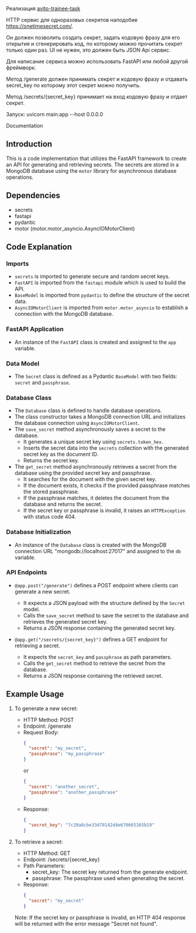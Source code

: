 Реализация
 [avito-trainee-task](https://github.com/avito-tech/mi-trainee-task?tab=readme-ov-file)
 
 
HTTP сервис для одноразовых секретов наподобие https://onetimesecret.com/.

Он должен позволить создать секрет, задать кодовую фразу для его открытия и cгенерировать код, по которому можно прочитать секрет только один раз. UI не нужен, это должен быть JSON Api сервис.

Для написание сервиса можно использовать FastAPI или любой другой фреймворк.

Метод /generate должен принимать секрет и кодовую фразу и отдавать secret_key по которому этот секрет можно получить.

Метод /secrets/{secret_key} принимает на вход кодовую фразу и отдает секрет.

Запуск:
uvicorn main:app --host 0.0.0.0



Documentation

## Introduction
This is a code implementation that utilizes the FastAPI framework to create an API for generating and retrieving secrets. The secrets are stored in a MongoDB database using the `motor` library for asynchronous database operations.

## Dependencies
- secrets
- fastapi
- pydantic
- motor (motor.motor_asyncio.AsyncIOMotorClient)

## Code Explanation

### Imports
- `secrets` is imported to generate secure and random secret keys.
- `FastAPI` is imported from the `fastapi` module which is used to build the API.
- `BaseModel` is imported from `pydantic` to define the structure of the secret data.
- `AsyncIOMotorClient` is imported from `motor.motor_asyncio` to establish a connection with the MongoDB database.

### FastAPI Application
- An instance of the `FastAPI` class is created and assigned to the `app` variable.

### Data Model
- The `Secret` class is defined as a Pydantic `BaseModel` with two fields: `secret` and `passphrase`.

### Database Class
- The `Database` class is defined to handle database operations.
- The class constructor takes a MongoDB connection URL and initializes the database connection using `AsyncIOMotorClient`.
- The `save_secret` method asynchronously saves a secret to the database.
  - It generates a unique secret key using `secrets.token_hex`.
  - Inserts the secret data into the `secrets` collection with the generated secret key as the document ID.
  - Returns the secret key.
- The `get_secret` method asynchronously retrieves a secret from the database using the provided secret key and passphrase.
  - It searches for the document with the given secret key.
  - If the document exists, it checks if the provided passphrase matches the stored passphrase.
  - If the passphrase matches, it deletes the document from the database and returns the secret.
  - If the secret key or passphrase is invalid, it raises an `HTTPException` with status code 404.

### Database Initialization
- An instance of the `Database` class is created with the MongoDB connection URL "mongodb://localhost:27017" and assigned to the `db` variable.

### API Endpoints
- `@app.post("/generate")` defines a POST endpoint where clients can generate a new secret.
  - It expects a JSON payload with the structure defined by the `Secret` model.
  - Calls the `save_secret` method to save the secret to the database and retrieves the generated secret key.
  - Returns a JSON response containing the generated secret key.

- `@app.get("/secrets/{secret_key}")` defines a GET endpoint for retrieving a secret.
  - It expects the `secret_key` and `passphrase` as path parameters.
  - Calls the `get_secret` method to retrieve the secret from the database.
  - Returns a JSON response containing the retrieved secret.

## Example Usage
1. To generate a new secret:
   - HTTP Method: POST
   - Endpoint: /generate
   - Request Body:
     ```json
     {
       "secret": "my_secret",
       "passphrase": "my_passphrase"
     }
     ```
     or
     ```json
     {
       "secret": "another_secret",
       "passphrase": "another_passphrase"
     }
     ```
   - Response:
     ```json
     {
       "secret_key": "7c20a8cbe33d78142d4e670665165b19"
     }
     ```

2. To retrieve a secret:
   - HTTP Method: GET
   - Endpoint: /secrets/{secret_key}
   - Path Parameters:
     - secret_key: The secret key returned from the generate endpoint.
     - passphrase: The passphrase used when generating the secret.
   - Response:
     ```json
     {
       "secret": "my_secret"
     }
     ```

   Note: If the secret key or passphrase is invalid, an HTTP 404 response will be returned with the error message "Secret not found".
